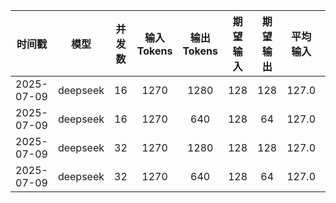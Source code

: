 | 时间戳 | 模型 | 并发数 | 输入Tokens | 输出Tokens | 期望输入 | 期望输出 | 平均输入 | 平均输出 | 总耗时(s) | 请求吞吐率 (req/s) | 输出吞吐率 (tok/s) | 总吞吐率 (tok/s) | 平均TTFT(ms) | P99_TTFT(ms) |
|:--------:|:------:|:------:|:-----------:|:------------:|:----------:|:----------:|:----------:|:-----------:|:---------:|:------------------:|:------------------:|:----------------:|:-------------:|:-------------:|
| 2025-07-09 | deepseek | 16 | 1270 | 1280 | 128 | 128 | 127.0 | 128.0 | 8.95 | 1.12 | 143.08 | 285.04 | 539.25 | 541.29 |
| 2025-07-09 | deepseek | 16 | 1270 | 640 | 128 | 64 | 127.0 | 64.0 | 4.71 | 2.12 | 135.96 | 405.75 | 536.86 | 538.94 |
| 2025-07-09 | deepseek | 32 | 1270 | 1280 | 128 | 128 | 127.0 | 128.0 | 8.96 | 1.12 | 142.84 | 284.57 | 537.36 | 539.45 |
| 2025-07-09 | deepseek | 32 | 1270 | 640 | 128 | 64 | 127.0 | 64.0 | 4.68 | 2.14 | 136.71 | 407.98 | 540.31 | 542.74 |